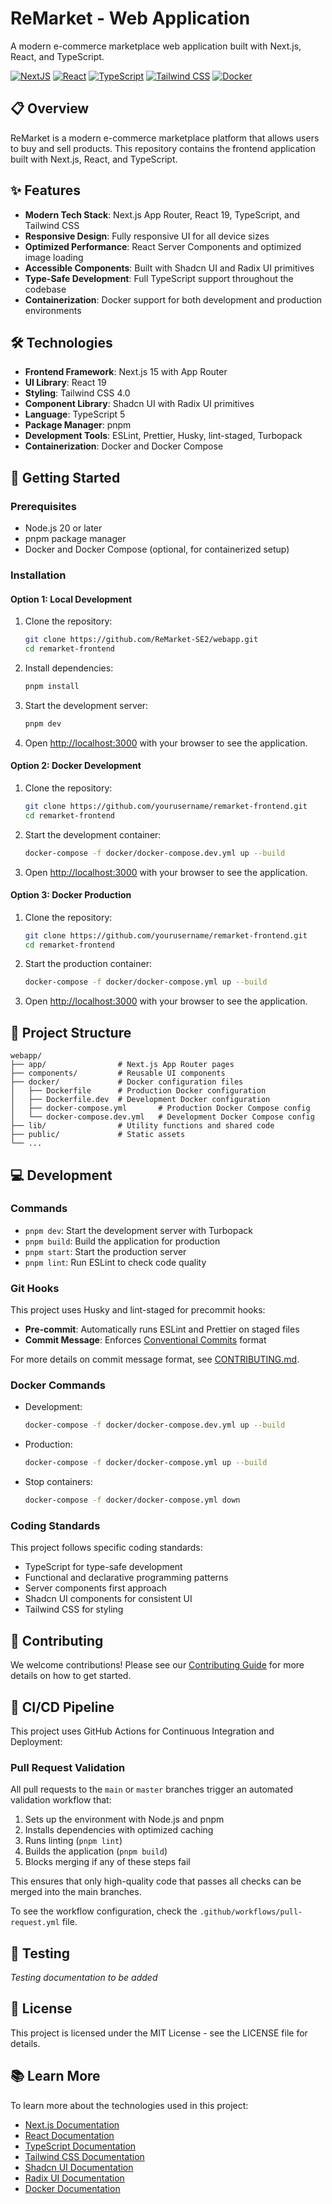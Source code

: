 # ReMarket - Web Application

A modern e-commerce marketplace web application built with Next.js, React, and TypeScript.

[![NextJS](https://img.shields.io/badge/NextJS-15.2-black?style=for-the-badge&logo=next.js)](https://nextjs.org/)
[![React](https://img.shields.io/badge/React-19.0-blue?style=for-the-badge&logo=react)](https://reactjs.org/)
[![TypeScript](https://img.shields.io/badge/TypeScript-5.0-blue?style=for-the-badge&logo=typescript)](https://www.typescriptlang.org/)
[![Tailwind CSS](https://img.shields.io/badge/Tailwind-4.0-blue?style=for-the-badge&logo=tailwindcss)](https://tailwindcss.com/)
[![Docker](https://img.shields.io/badge/Docker-Ready-blue?style=for-the-badge&logo=docker)](https://www.docker.com/)

## 📋 Overview

ReMarket is a modern e-commerce marketplace platform that allows users to buy and sell products. This repository contains the frontend application built with Next.js, React, and TypeScript.

## ✨ Features

- **Modern Tech Stack**: Next.js App Router, React 19, TypeScript, and Tailwind CSS
- **Responsive Design**: Fully responsive UI for all device sizes
- **Optimized Performance**: React Server Components and optimized image loading
- **Accessible Components**: Built with Shadcn UI and Radix UI primitives
- **Type-Safe Development**: Full TypeScript support throughout the codebase
- **Containerization**: Docker support for both development and production environments

## 🛠️ Technologies

- **Frontend Framework**: Next.js 15 with App Router
- **UI Library**: React 19
- **Styling**: Tailwind CSS 4.0
- **Component Library**: Shadcn UI with Radix UI primitives
- **Language**: TypeScript 5
- **Package Manager**: pnpm
- **Development Tools**: ESLint, Prettier, Husky, lint-staged, Turbopack
- **Containerization**: Docker and Docker Compose

## 🚀 Getting Started

### Prerequisites

- Node.js 20 or later
- pnpm package manager
- Docker and Docker Compose (optional, for containerized setup)

### Installation

#### Option 1: Local Development

1. Clone the repository:

   ```bash
   git clone https://github.com/ReMarket-SE2/webapp.git
   cd remarket-frontend
   ```

2. Install dependencies:

   ```bash
   pnpm install
   ```

3. Start the development server:

   ```bash
   pnpm dev
   ```

4. Open [http://localhost:3000](http://localhost:3000) with your browser to see the application.

#### Option 2: Docker Development

1. Clone the repository:

   ```bash
   git clone https://github.com/yourusername/remarket-frontend.git
   cd remarket-frontend
   ```

2. Start the development container:

   ```bash
   docker-compose -f docker/docker-compose.dev.yml up --build
   ```

3. Open [http://localhost:3000](http://localhost:3000) with your browser to see the application.

#### Option 3: Docker Production

1. Clone the repository:

   ```bash
   git clone https://github.com/yourusername/remarket-frontend.git
   cd remarket-frontend
   ```

2. Start the production container:

   ```bash
   docker-compose -f docker/docker-compose.yml up --build
   ```

3. Open [http://localhost:3000](http://localhost:3000) with your browser to see the application.

## 📁 Project Structure

```
webapp/
├── app/                # Next.js App Router pages
├── components/         # Reusable UI components
├── docker/             # Docker configuration files
│   ├── Dockerfile      # Production Docker configuration
│   ├── Dockerfile.dev  # Development Docker configuration
│   ├── docker-compose.yml       # Production Docker Compose config
│   └── docker-compose.dev.yml   # Development Docker Compose config
├── lib/                # Utility functions and shared code
├── public/             # Static assets
└── ...
```

## 💻 Development

### Commands

- `pnpm dev`: Start the development server with Turbopack
- `pnpm build`: Build the application for production
- `pnpm start`: Start the production server
- `pnpm lint`: Run ESLint to check code quality

### Git Hooks

This project uses Husky and lint-staged for precommit hooks:

- **Pre-commit**: Automatically runs ESLint and Prettier on staged files
- **Commit Message**: Enforces [Conventional Commits](https://www.conventionalcommits.org/) format

For more details on commit message format, see [CONTRIBUTING.md](CONTRIBUTING.md).

### Docker Commands

- Development:

  ```bash
  docker-compose -f docker/docker-compose.dev.yml up --build
  ```

- Production:

  ```bash
  docker-compose -f docker/docker-compose.yml up --build
  ```

- Stop containers:
  ```bash
  docker-compose -f docker/docker-compose.yml down
  ```

### Coding Standards

This project follows specific coding standards:

- TypeScript for type-safe development
- Functional and declarative programming patterns
- Server components first approach
- Shadcn UI components for consistent UI
- Tailwind CSS for styling

## 🤝 Contributing

We welcome contributions! Please see our [Contributing Guide](CONTRIBUTING.md) for more details on how to get started.

## 🔄 CI/CD Pipeline

This project uses GitHub Actions for Continuous Integration and Deployment:

### Pull Request Validation

All pull requests to the `main` or `master` branches trigger an automated validation workflow that:

1. Sets up the environment with Node.js and pnpm
2. Installs dependencies with optimized caching
3. Runs linting (`pnpm lint`)
4. Builds the application (`pnpm build`)
5. Blocks merging if any of these steps fail

This ensures that only high-quality code that passes all checks can be merged into the main branches.

To see the workflow configuration, check the `.github/workflows/pull-request.yml` file.

## 🧪 Testing

_Testing documentation to be added_

## 📄 License

This project is licensed under the MIT License - see the LICENSE file for details.

## 📚 Learn More

To learn more about the technologies used in this project:

- [Next.js Documentation](https://nextjs.org/docs)
- [React Documentation](https://react.dev/)
- [TypeScript Documentation](https://www.typescriptlang.org/docs/)
- [Tailwind CSS Documentation](https://tailwindcss.com/docs)
- [Shadcn UI Documentation](https://ui.shadcn.com/)
- [Radix UI Documentation](https://www.radix-ui.com/)
- [Docker Documentation](https://docs.docker.com/)
